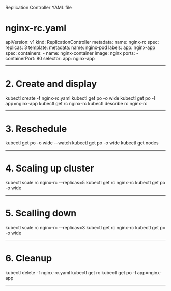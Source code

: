 

Replication Controller YAML file

# nginx-rc.yaml  
apiVersion: v1
kind: ReplicationController
metadata:
  name: nginx-rc
spec:
  replicas: 3
  template:
    metadata:
      name: nginx-pod
      labels:
        app: nginx-app
    spec:
      containers:
      - name: nginx-container
        image: nginx
        ports:
        - containerPort: 80
  selector:
    app: nginx-app


*******************************************************************
# 2. Create and display

kubectl create -f nginx-rc.yaml
kubectl get po -o wide
kubectl get po -l app=nginx-app
kubectl get rc nginx-rc
kubectl describe rc nginx-rc

*******************************************************************
# 3. Reschedule

kubectl get po -o wide --watch
kubectl get po -o wide
kubectl get nodes

*******************************************************************
# 4. Scaling up cluster

kubectl scale rc nginx-rc --replicas=5
kubectl get rc nginx-rc
kubectl get po -o wide

*******************************************************************
# 5. Scalling down

kubectl scale rc nginx-rc --replicas=3
kubectl get rc nginx-rc
kubectl get po -o wide

*******************************************************************
# 6. Cleanup

kubectl delete -f nginx-rc.yaml
kubectl get rc
kubectl get po -l app=nginx-app

*******************************************************************
